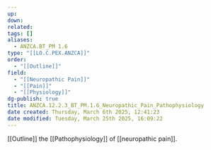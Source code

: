 ```yaml
---
up: 
down: 
related: 
tags: []
aliases:
  - ANZCA.BT_PM 1.6
type: "[[LO.C.PEX.ANZCA]]"
order:
  - "[[Outline]]"
field:
  - "[[Neuropathic Pain]]"
  - "[[Pain]]"
  - "[[Physiology]]"
dg-publish: true
title: ANZCA.12.2.3_BT_PM.1.6_Neuropathic_Pain_Pathophysiology
date created: Thursday, March 6th 2025, 12:41:23
date modified: Tuesday, March 25th 2025, 16:09:22
---
```


[[Outline]] the [[Pathophysiology]] of [[neuropathic pain]].
